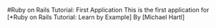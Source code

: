 #Ruby on Rails Tutorial: First Application
This is the first application for [*Ruby on Rails Tutorial: Learn by Example]
By [Michael Hartl]